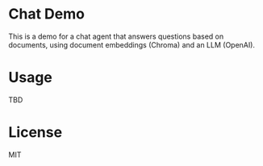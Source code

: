 Chat Demo
=========

This is a demo for a chat agent that answers questions based on documents, using document embeddings (Chroma) and an LLM (OpenAI).

# Usage

TBD

# License

MIT